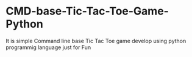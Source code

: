 # CMD-base-Tic-Tac-Toe-Game-Python
It is simple Command line base Tic Tac Toe game develop using python programmig language just for Fun 
